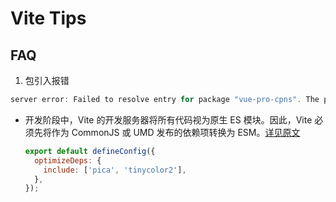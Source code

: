 # Vite Tips

## FAQ

1. 包引入报错

```powershell
server error: Failed to resolve entry for package "vue-pro-cpns". The package may have incorrect main/module/exports specified in its package.json.
```

- 开发阶段中，Vite 的开发服务器将所有代码视为原生 ES 模块。因此，Vite 必须先将作为 CommonJS 或 UMD 发布的依赖项转换为 ESM。[详见原文](https://link.juejin.cn/?target=https%3A%2F%2Fcn.vitejs.dev%2Fguide%2Fdep-pre-bundling.html%23dependency-pre-bundling)
    
    ```jsx
    export default defineConfig({
      optimizeDeps: {
        include: ['pica', 'tinycolor2'],
      },
    });
    ```